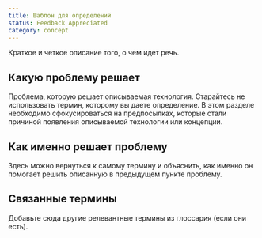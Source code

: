 ```yaml
---
title: Шаблон для определений
status: Feedback Appreciated
category: concept
---
```


Краткое и четкое описание того, о чем идет речь.

## Какую проблему решает

Проблема, которую решает описываемая технология. Старайтесь не использовать термин, которому вы даете определение. В этом разделе необходимо сфокусироваться на предпосылках, которые стали причиной появления описываемой технологии или концепции.

## Как именно решает проблему

Здесь можно вернуться к самому термину и объяснить, как именно он помогает решить описанную в предыдущем пункте проблему.

## Связанные термины

Добавьте сюда другие релевантные термины из глоссария (если они есть).
